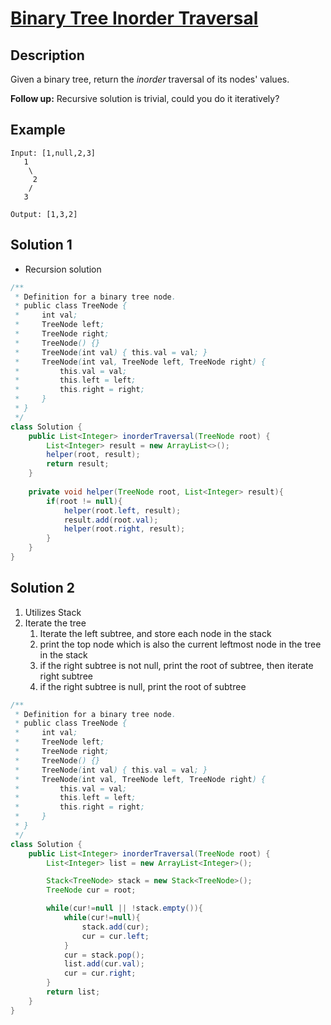 # [Binary Tree Inorder Traversal](https://leetcode.com/problems/binary-tree-inorder-traversal/)

## Description

Given a binary tree, return the *inorder* traversal of its nodes' values.

**Follow up:** Recursive solution is trivial, could you do it iteratively?

## Example

```
Input: [1,null,2,3]
   1
    \
     2
    /
   3

Output: [1,3,2]
```

## Solution 1

* Recursion solution

```java
/**
 * Definition for a binary tree node.
 * public class TreeNode {
 *     int val;
 *     TreeNode left;
 *     TreeNode right;
 *     TreeNode() {}
 *     TreeNode(int val) { this.val = val; }
 *     TreeNode(int val, TreeNode left, TreeNode right) {
 *         this.val = val;
 *         this.left = left;
 *         this.right = right;
 *     }
 * }
 */
class Solution {
    public List<Integer> inorderTraversal(TreeNode root) {
        List<Integer> result = new ArrayList<>();
        helper(root, result);
        return result;
    }
    
    private void helper(TreeNode root, List<Integer> result){
        if(root != null){
            helper(root.left, result);
            result.add(root.val);
            helper(root.right, result);
        }
    }
}
```

## Solution 2

1. Utilizes Stack
2. Iterate the tree
   1. Iterate the left subtree, and store each node in the stack
   2. print the top node which is also the current leftmost node in the tree in the stack
   3. if the right subtree is not null, print the root of subtree, then iterate right subtree
   4. if the right subtree is null, print the root of subtree

```java
/**
 * Definition for a binary tree node.
 * public class TreeNode {
 *     int val;
 *     TreeNode left;
 *     TreeNode right;
 *     TreeNode() {}
 *     TreeNode(int val) { this.val = val; }
 *     TreeNode(int val, TreeNode left, TreeNode right) {
 *         this.val = val;
 *         this.left = left;
 *         this.right = right;
 *     }
 * }
 */
class Solution {
    public List<Integer> inorderTraversal(TreeNode root) {
        List<Integer> list = new ArrayList<Integer>();

        Stack<TreeNode> stack = new Stack<TreeNode>();
        TreeNode cur = root;

        while(cur!=null || !stack.empty()){
            while(cur!=null){
                stack.add(cur);
                cur = cur.left;
            }
            cur = stack.pop();
            list.add(cur.val);
            cur = cur.right;
        }
        return list;
    }
}
```


